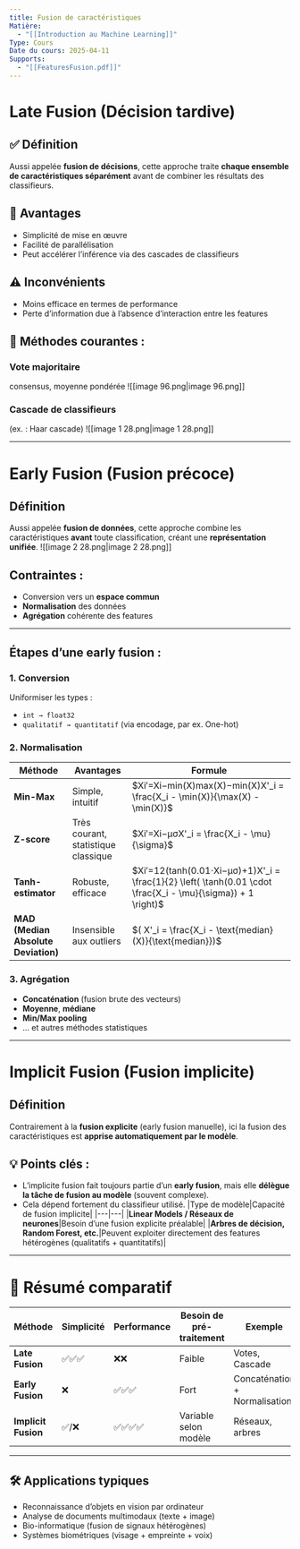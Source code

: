 ```yaml
---
title: Fusion de caractéristiques
Matière:
  - "[[Introduction au Machine Learning]]"
Type: Cours
Date du cours: 2025-04-11
Supports:
  - "[[FeaturesFusion.pdf]]"
---
```

# Late Fusion (Décision tardive)
## ✅ Définition
Aussi appelée **fusion de décisions**, cette approche traite **chaque ensemble de caractéristiques séparément** avant de combiner les résultats des classifieurs.
## 📌 Avantages
- Simplicité de mise en œuvre
- Facilité de parallélisation
- Peut accélérer l’inférence via des cascades de classifieurs
## ⚠️ Inconvénients
- Moins efficace en termes de performance
- Perte d’information due à l’absence d’interaction entre les features
## 🎯 Méthodes courantes :
### **Vote majoritaire**
consensus, moyenne pondérée
![[image 96.png|image 96.png]]

  
### **Cascade de classifieurs**
(ex. : Haar cascade)
![[image 1 28.png|image 1 28.png]]

---
  
# Early Fusion (Fusion précoce)
## Définition
Aussi appelée **fusion de données**, cette approche combine les caractéristiques **avant** toute classification, créant une **représentation unifiée**.
![[image 2 28.png|image 2 28.png]]

## Contraintes :
- Conversion vers un **espace commun**
- **Normalisation** des données
- **Agrégation** cohérente des features
---
## Étapes d’une early fusion :
### 1. Conversion
Uniformiser les types :
- `int → float32`
- `qualitatif → quantitatif` (via encodage, par ex. One-hot)
### 2. Normalisation
|Méthode|Avantages|Formule|
|---|---|---|
|**Min-Max**|Simple, intuitif|$Xi′=Xi−min⁡(X)max⁡(X)−min⁡(X)X'_i = \frac{X_i - \min(X)}{\max(X) - \min(X)}$|
|**Z-score**|Très courant, statistique classique|$Xi′=Xi−μσX'_i = \frac{X_i - \mu}{\sigma}$|
|**Tanh-estimator**|Robuste, efficace|$Xi′=12(tanh⁡(0.01⋅Xi−μσ)+1)X'_i = \frac{1}{2} \left( \tanh(0.01 \cdot \frac{X_i - \mu}{\sigma}) + 1 \right)$|
|**MAD (Median Absolute Deviation)**|Insensible aux outliers|$( X'_i = \frac{X_i - \text{median}(X)}{\text{median}})$|
### 3. Agrégation
- **Concaténation** (fusion brute des vecteurs)
- **Moyenne**, **médiane**
- **Min/Max pooling**
- ... et autres méthodes statistiques
---
  
# Implicit Fusion (Fusion implicite)
## Définition
Contrairement à la **fusion explicite** (early fusion manuelle), ici la fusion des caractéristiques est **apprise automatiquement par le modèle**.
## 💡 Points clés :
- L’implicite fusion fait toujours partie d’un **early fusion**, mais elle **délègue la tâche de fusion au modèle** (souvent complexe).
- Cela dépend fortement du classifieur utilisé.
|Type de modèle|Capacité de fusion implicite|
|---|---|
|**Linear Models / Réseaux de neurones**|Besoin d’une fusion explicite préalable|
|**Arbres de décision, Random Forest, etc.**|Peuvent exploiter directement des features hétérogènes (qualitatifs + quantitatifs)|
---
  
# 📌 Résumé comparatif
|Méthode|Simplicité|Performance|Besoin de pré-traitement|Exemple|
|---|---|---|---|---|
|**Late Fusion**|✅✅✅|❌❌|Faible|Votes, Cascade|
|**Early Fusion**|❌|✅✅✅|Fort|Concaténation + Normalisation|
|**Implicit Fusion**|✅/❌|✅✅✅✅|Variable selon modèle|Réseaux, arbres|
---
## 🛠️ Applications typiques
- Reconnaissance d’objets en vision par ordinateur
- Analyse de documents multimodaux (texte + image)
- Bio-informatique (fusion de signaux hétérogènes)
- Systèmes biométriques (visage + empreinte + voix)
